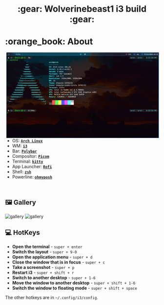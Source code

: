 <h1 align="center"> :gear: Wolverinebeast1 i3 build :gear: </h1>

<h1 align="left"> :orange_book: About</h1> 

<img src="/images/neofetch.png" alt="rice" align="right" width="500px">

</br>

 - OS: [**`Arch Linux`**](https://archlinux.org/)
 - WM: [**`i3`**](https://github.com/i3/i3)
 - Bar: [**`Polybar`**](https://github.com/polybar/polybar)
 - Compositor: [**`Picom`**](https://github.com/yshui/picom)
 - Terminal: [**`kitty`**](https://github.com/kovidgoyal/kitty)
 - App Launcher: [**`Rofi`**](https://github.com/davatorium/rofi)
 - Shell: [**`zsh`**](https://github.com/zsh-users/zsh)
 - Powerline: [**`ohmyposh`** ](https://ohmyposh.dev/)

</br>
<!-- IMAGES -->

## 🖼️ Gallery

![gallery](overall/1.png)
![gallery](neovim/2.png)




<!-- HOTKEYS -->
## 💻 HotKeys
* **Open the terminal** - `super + enter`
* **Switch the layout** - `super + 9-0`
* **Open the application menu** - `super + d`
* **Close the window that is in focus** - `super + c`
* **Take a screenshot** - `super + p`
* **Restart i3** - `super + shift + r`
* **Switch to another desktop** - `super + 1-6`
* **Move the window to another desktop** - `super + shift + 1-6`
* **Switch the window to floating mode** - `super + shift + space`

The other hotkeys are in `~/.config/i3/config`.